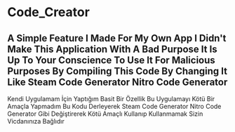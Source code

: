 # Code_Creator
 A Simple Feature I Made For My Own App
 I Didn't Make This Application With A Bad Purpose It Is Up To Your Conscience To Use It For Malicious Purposes By Compiling This Code By Changing It Like Steam Code       Generator Nitro Code Generator
-------------------------------------------------------------------------------
Kendi Uygulamam İçin Yaptığım Basit Bir Özellik
Bu Uygulamayı Kötü Bir Amaçla Yapmadım Bu Kodu Derleyerek Steam Code Generator Nitro Code Generator Gibi Değiştirerek Kötü Amaçlı Kullanıp Kullanmamak Sizin Vicdanınıza Bağlıdır
